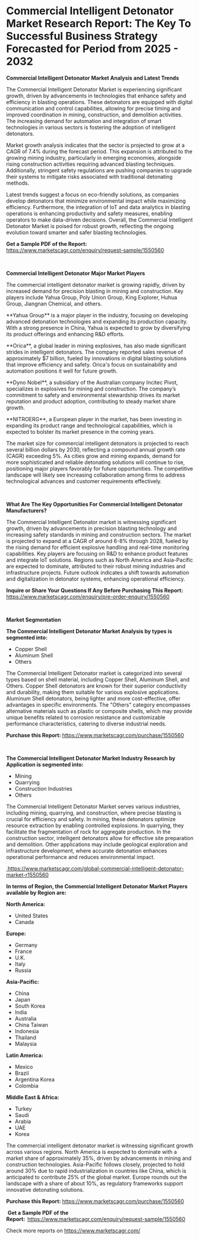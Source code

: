<p><h1>Commercial Intelligent Detonator Market Research Report: The Key To Successful Business Strategy Forecasted for Period from 2025 - 2032</h1></p><p><strong>Commercial Intelligent Detonator Market Analysis and Latest Trends</strong></p>
<p><p>The Commercial Intelligent Detonator Market is experiencing significant growth, driven by advancements in technologies that enhance safety and efficiency in blasting operations. These detonators are equipped with digital communication and control capabilities, allowing for precise timing and improved coordination in mining, construction, and demolition activities. The increasing demand for automation and integration of smart technologies in various sectors is fostering the adoption of intelligent detonators.</p><p>Market growth analysis indicates that the sector is projected to grow at a CAGR of 7.4% during the forecast period. This expansion is attributed to the growing mining industry, particularly in emerging economies, alongside rising construction activities requiring advanced blasting techniques. Additionally, stringent safety regulations are pushing companies to upgrade their systems to mitigate risks associated with traditional detonating methods.</p><p>Latest trends suggest a focus on eco-friendly solutions, as companies develop detonators that minimize environmental impact while maximizing efficiency. Furthermore, the integration of IoT and data analytics in blasting operations is enhancing productivity and safety measures, enabling operators to make data-driven decisions. Overall, the Commercial Intelligent Detonator Market is poised for robust growth, reflecting the ongoing evolution toward smarter and safer blasting technologies.</p></p>
<p><strong>Get a Sample PDF of the Report:&nbsp;</strong> <a href="https://www.marketscagr.com/enquiry/request-sample/1550560?utm_campaign=2325&utm_medium=2&utm_source=Github&utm_content=ia&utm_term=27022025&utm_id=commercial-intelligent-detonator">https://www.marketscagr.com/enquiry/request-sample/1550560</a></p>
<p>&nbsp;</p>
<p><strong>Commercial Intelligent Detonator Major Market Players</strong></p>
<p><p>The commercial intelligent detonator market is growing rapidly, driven by increased demand for precision blasting in mining and construction. Key players include Yahua Group, Poly Union Group, King Explorer, Huhua Group, Jiangnan Chemical, and others. </p><p>**Yahua Group** is a major player in the industry, focusing on developing advanced detonation technologies and expanding its production capacity. With a strong presence in China, Yahua is expected to grow by diversifying its product offerings and enhancing R&D efforts. </p><p>**Orica**, a global leader in mining explosives, has also made significant strides in intelligent detonators. The company reported sales revenue of approximately $7 billion, fueled by innovations in digital blasting solutions that improve efficiency and safety. Orica's focus on sustainability and automation positions it well for future growth.</p><p>**Dyno Nobel**, a subsidiary of the Australian company Incitec Pivot, specializes in explosives for mining and construction. The company’s commitment to safety and environmental stewardship drives its market reputation and product adoption, contributing to steady market share growth.</p><p>**NITROERG**, a European player in the market, has been investing in expanding its product range and technological capabilities, which is expected to bolster its market presence in the coming years.</p><p>The market size for commercial intelligent detonators is projected to reach several billion dollars by 2030, reflecting a compound annual growth rate (CAGR) exceeding 5%. As cities grow and mining expands, demand for more sophisticated and reliable detonating solutions will continue to rise, positioning major players favorably for future opportunities. The competitive landscape will likely see increasing collaboration among firms to address technological advances and customer requirements effectively.</p></p>
<p>&nbsp;</p>
<p><strong>What Are The Key Opportunities For Commercial Intelligent Detonator Manufacturers?</strong></p>
<p><p>The Commercial Intelligent Detonator market is witnessing significant growth, driven by advancements in precision blasting technology and increasing safety standards in mining and construction sectors. The market is projected to expand at a CAGR of around 6-8% through 2028, fueled by the rising demand for efficient explosive handling and real-time monitoring capabilities. Key players are focusing on R&D to enhance product features and integrate IoT solutions. Regions such as North America and Asia-Pacific are expected to dominate, attributed to their robust mining industries and infrastructure projects. Future outlook indicates a shift towards automation and digitalization in detonator systems, enhancing operational efficiency.</p></p>
<p><strong>Inquire or Share Your Questions If Any Before Purchasing This Report:</strong> <a href="https://www.marketscagr.com/enquiry/pre-order-enquiry/1550560?utm_campaign=2325&utm_medium=2&utm_source=Github&utm_content=ia&utm_term=27022025&utm_id=commercial-intelligent-detonator">https://www.marketscagr.com/enquiry/pre-order-enquiry/1550560</a></p>
<p>&nbsp;</p>
<p><strong>Market Segmentation</strong></p>
<p><strong>The Commercial Intelligent Detonator Market Analysis by types is segmented into:</strong></p>
<p><ul><li>Copper Shell</li><li>Aluminum Shell</li><li>Others</li></ul></p>
<p><p>The Commercial Intelligent Detonator market is categorized into several types based on shell material, including Copper Shell, Aluminum Shell, and Others. Copper Shell detonators are known for their superior conductivity and durability, making them suitable for various explosive applications. Aluminum Shell detonators, being lighter and more cost-effective, offer advantages in specific environments. The "Others" category encompasses alternative materials such as plastic or composite shells, which may provide unique benefits related to corrosion resistance and customizable performance characteristics, catering to diverse industrial needs.</p></p>
<p><strong>Purchase this Report:&nbsp;</strong><a href="https://www.marketscagr.com/purchase/1550560?utm_campaign=2325&utm_medium=2&utm_source=Github&utm_content=ia&utm_term=27022025&utm_id=commercial-intelligent-detonator">https://www.marketscagr.com/purchase/1550560</a></p>
<p>&nbsp;</p>
<p><strong>The Commercial Intelligent Detonator Market Industry Research by Application is segmented into:</strong></p>
<p><ul><li>Mining</li><li>Quarrying</li><li>Construction Industries</li><li>Others</li></ul></p>
<p><p>The Commercial Intelligent Detonator Market serves various industries, including mining, quarrying, and construction, where precise blasting is crucial for efficiency and safety. In mining, these detonators optimize resource extraction by enabling controlled explosions. In quarrying, they facilitate the fragmentation of rock for aggregate production. In the construction sector, intelligent detonators allow for effective site preparation and demolition. Other applications may include geological exploration and infrastructure development, where accurate detonation enhances operational performance and reduces environmental impact.</p></p>
<p><a href="https://www.marketscagr.com/global-commercial-intelligent-detonator-market-r1550560?utm_campaign=2325&utm_medium=2&utm_source=Github&utm_content=ia&utm_term=27022025&utm_id=commercial-intelligent-detonator">&nbsp;https://www.marketscagr.com/global-commercial-intelligent-detonator-market-r1550560</a></p>
<p><strong>In terms of Region, the Commercial Intelligent Detonator Market Players available by Region are:</strong></p>
<p>
    <p> <strong> North America: </strong>
        <ul>
            <li>United States</li>
            <li>Canada</li>
        </ul>
        </p> 
    <p> <strong> Europe: </strong>
        <ul>
            <li>Germany</li>
            <li>France</li>
            <li>U.K.</li>
            <li>Italy</li>
            <li>Russia</li>
        </ul>
        </p> 
    <p> <strong> Asia-Pacific: </strong>
        <ul>
            <li>China</li>
            <li>Japan</li>
            <li>South Korea</li>
            <li>India</li>
            <li>Australia</li>
            <li>China Taiwan</li>
            <li>Indonesia</li>
            <li>Thailand</li>
            <li>Malaysia</li>
        </ul>
        </p> 
    <p> <strong> Latin America: </strong>
        <ul>
            <li>Mexico</li>
            <li>Brazil</li>
            <li>Argentina Korea</li>
            <li>Colombia</li>
        </ul>
        </p> 
    <p> <strong> Middle East & Africa: </strong>
        <ul>
            <li>Turkey</li>
            <li>Saudi</li>
            <li>Arabia</li>
            <li>UAE</li>
            <li>Korea</li>
        </ul>
    </p>
    </p>
<p><p>The commercial intelligent detonator market is witnessing significant growth across various regions. North America is expected to dominate with a market share of approximately 35%, driven by advancements in mining and construction technologies. Asia-Pacific follows closely, projected to hold around 30% due to rapid industrialization in countries like China, which is anticipated to contribute 25% of the global market. Europe rounds out the landscape with a share of about 10%, as regulatory frameworks support innovative detonating solutions.</p></p>
<p><strong>Purchase this Report: </strong><a href="https://www.marketscagr.com/purchase/1550560?utm_campaign=2325&utm_medium=2&utm_source=Github&utm_content=ia&utm_term=27022025&utm_id=commercial-intelligent-detonator">https://www.marketscagr.com/purchase/1550560</a></p>
<p>&nbsp;<strong>Get a Sample PDF of the Report:&nbsp;&nbsp;</strong><a href="https://www.marketscagr.com/enquiry/request-sample/1550560?utm_campaign=2325&utm_medium=2&utm_source=Github&utm_content=ia&utm_term=27022025&utm_id=commercial-intelligent-detonator">https://www.marketscagr.com/enquiry/request-sample/1550560</a></p>
<p><strong></strong></p>
<p>Check more reports on <a href="https://www.marketscagr.com/?utm_campaign=2325&utm_medium=2&utm_source=Github&utm_content=ia&utm_term=27022025&utm_id=commercial-intelligent-detonator">https://www.marketscagr.com/</a></p>